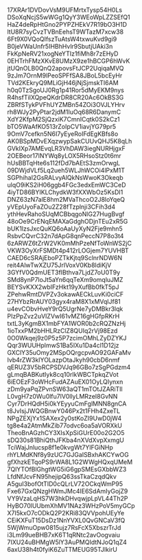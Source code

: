 17XRAr1DVDovVsM9UFMrtxTysp54H0Ls
DSoXqNcjS5wWGg1QyY3WEoWpLZZSEfQ1
HaZ4deRpHtGno2PYPZHEkV7R19bO3H1D
ltU8R7syCvzTVBnEehsT9WTazM7xcw38
6Ft9X0VQoQIfszTuAtsW4txwuKvd9gi9
B0jeVWaUnfr5IHBhHvlr9SbutjUAki3n
FkKpNeRV21xogNeYTIz1fiMh8r7zEHyD
0EHTrhFMzXKvE8UMzX9ze1hBCGP6hWvK
jtUQnOLB0QnQ2apovsFtJCP2UqiqaMVQ
9zJm7OrnM9lPeoSPFfSA8JBoL5bcEyHr
TVd2KEkryQ9MLiGjH46jNjSjmskTI6AM
h0q0TzSgoUJ0Rg1p41Ror5dMyEKM9nys
R4hsfTiIXQpeQKdrDR8CR20Ac6OkBS3G
ZBRfSTykPVFhUYZMBn54ZOi3OVJLYHrv
rh8WJy2PyPtar2jdM1IuOq68R6DanymC
XdY2KfpM2SjQzxiK7CmnICqtk0S2kCz1
bTO5WaAfKO513rZoIpCV1iavjYG79pr5
9OmV7cefkn5N6I7yEyeRoIFdEgKBfs8o
AK0BSpMDvEXqzwypSakCUUvQHJ5K8qLh
GVkIXp7AMEvqLR3VhDAW3iegNURHjgxF
2OEBeor17lNYWq8yLOX5RHsoStz0t6mr
hUsBBTqHte6s112fDd7bAEtS3zmOrwgL
09DWjdVLf5Lq2ueh5WLJhWCOi4lPxM1T
SGPhihaI2GsRALvyAlQkNsWwoK3Okeqb
ulqO9iKS2iH06ggb4FGc3edxEmWC3CeD
4iyTD86BYIKLChydkW3fXXWbOz5KsDI1
DNZ63zN7alE8hm2MVaThcoO2J8loYqeQ
yVEpUyoFaZOu2Z28fTzplnji3CFih3d4
ythHevRahoSUqMCBbqgoNlG27HugBvgf
48oOe9CrENqEMAXaGdghODjnTEu2xR5G
bUK1lzsJxcQuKQ6oAaUyXyN2Fje9mhn5
RsbvCQvrC32n7dApG8qnPeccN7P8o3t4
6zARWZ6tZrW2VK0mMhPzeNfToWnWS2jC
VKW3OyXrFSMDt4p412rLOGjem7YUVHBT
CAED6cSRAjEboPZTkKjtq9SclnrNDW6N
reit4AlwTwXZU75JrlVoxV0Kb8ldiKjV
3GYfV0QdmUET3fIBthva7LjdZ7oU0T9y
SMd8ynP7loJt5aYn6qqTeXm9omqluJMZ
BEYSvKXX2wbIFzHkt19yXufBb0fkT5pJ
ZPehwRmtDVPZv3okawAECkLuvKi0ciCF
27HYbzRrAUY03gyx4raM8X1xMVqlJf81
u4evCObvHveY9rQ5UgrNe7yDMBkr3lqk
PIzPpZvz2uVIZVwI61vMZ16gHGfpRKrH
txtL3yKgmBX1mbFYA1WOR0b2cRQZNzHj
1ioTxxPM2bHHLRzClZ8QUIq2rVj98Ezd
0O0Wkqej9z0P5z5P7zcimOMhLZyDZYKJ
Qqr3WUUHplmwS1Ba5IXu1Da4cl1D12jz
GXClY35uOmy2MSpOQrgcpvAO92GAFaMv
Ivb4rZW3kIYOLazpOtaJkyh90cbD6nmf
qERUZ3V5bRCPSDVJq96GBo7zSgPGdzm4
gLmqBABKutIyk8cq10rlkWBCTpkqZVot
6iEOEzF3oWHcFudAZAuEX01OyLQIynxn
zDm9yaPqZPvnSW63aQT1mTOtJZARiTIl
L0vgH7z0Wu0lfu7lV0llyLMRzeI8GvNN
Cyr7DrHQdH5i0kYEyyuCmFglMNN8gnCA
t8JvIsjJWQGBnwY046Px2t1FHh4ZxeTL
NPgZEXjYx1SAXex2y0stKoZI9UwD0jW4
tg8e4a2AtmMkZib77odvc6oa5aVORXkU
TheoBnAGzhCY3XIsXpSiGUrE00o2G2O5
sDQ30s81BhiQthJFKba4nXVdXvpXxmgU
TciWajJnlucsp8f1e0kvgWt7YlFGiNHp
rhYLMdKNf8y9zUC7GJGaISBxhAKCYwOG
gfXhzkETqoPS9rWA8L1G2WWgHQxqUMeM
7QlYTOfBlGhgtWG5iG6gpSMEsGXbbWZ3
LfdNfJcvFN95hejipQ63ssTkaCzqdQkv
A5guI3bofOtTID0cQLrLV72OCkqWmP95
Fxe67GxQNzgHWmJMc4IE6SdAmIyGojZ9
VY9VzaLqHS7W3hkDHvqwjpLpVL44Th2P
HyBO70lUUbmXhMV1NAz3WHzPoV5myGCp
X7I5kxO7cODkQ2P2KRi83QVVpohUEyYe
CEiKXFuT15DsDz1NnYVXL0QvGNCaV3fQ
5WjWmuOpw0815ujz7RsFcX5XbszrTrJd
i3Lm99ueBHB7xK6T1qRNtc2avOogvaiu
7IXU24uBHMgW5lY3AuPMQIdtNJoQ1qZ4
6axU38h4t0fyiK6ZuTTMEUG95TJlkirU
